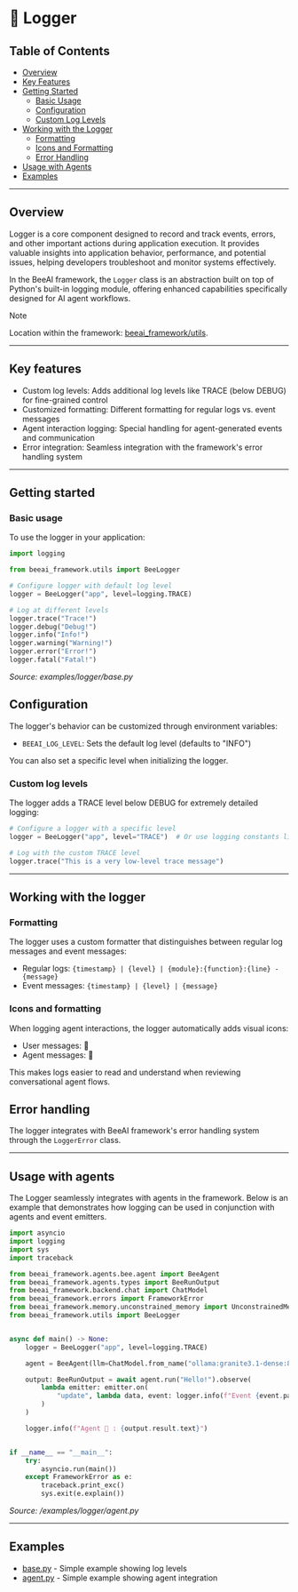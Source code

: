# 📝 Logger

<!-- TOC -->
## Table of Contents
- [Overview](#overview)
- [Key Features](#key-features)
- [Getting Started](#getting-started)
  - [Basic Usage](#basic-usage)
  - [Configuration](#configuration)
  - [Custom Log Levels](#custom-log-levels)
- [Working with the Logger](#working-with-the-logger)
  - [Formatting](#formatting)
  - [Icons and Formatting](#icons-and-formatting)
  - [Error Handling](#error-handling)
- [Usage with Agents](#usage-with-agents)
- [Examples](#examples)
<!-- /TOC -->

---

## Overview 

Logger is a core component designed to record and track events, errors, and other important actions during application execution. It provides valuable insights into application behavior, performance, and potential issues, helping developers troubleshoot and monitor systems effectively.

In the BeeAI framework, the `Logger` class is an abstraction built on top of Python's built-in logging module, offering enhanced capabilities specifically designed for AI agent workflows.

> [!NOTE]
>
> Location within the framework: [beeai_framework/utils](/python/beeai_framework/utils).

---

## Key features

* Custom log levels: Adds additional log levels like TRACE (below DEBUG) for fine-grained control
* Customized formatting: Different formatting for regular logs vs. event messages
* Agent interaction logging: Special handling for agent-generated events and communication
* Error integration: Seamless integration with the framework's error handling system

---

## Getting started

### Basic usage

To use the logger in your application:

<!-- embedme examples/logger/base.py -->
```py
import logging

from beeai_framework.utils import BeeLogger

# Configure logger with default log level
logger = BeeLogger("app", level=logging.TRACE)

# Log at different levels
logger.trace("Trace!")
logger.debug("Debug!")
logger.info("Info!")
logger.warning("Warning!")
logger.error("Error!")
logger.fatal("Fatal!")

```

_Source: examples/logger/base.py_

## Configuration

The logger's behavior can be customized through environment variables:

* `BEEAI_LOG_LEVEL`: Sets the default log level (defaults to "INFO")

You can also set a specific level when initializing the logger.

### Custom log levels

The logger adds a TRACE level below DEBUG for extremely detailed logging:

```py
# Configure a logger with a specific level
logger = BeeLogger("app", level="TRACE")  # Or use logging constants like logging.DEBUG

# Log with the custom TRACE level
logger.trace("This is a very low-level trace message")
```

---

## Working with the logger

### Formatting

The logger uses a custom formatter that distinguishes between regular log messages and event messages:

* Regular logs: `{timestamp} | {level} | {module}:{function}:{line} - {message}`
* Event messages: `{timestamp} | {level} | {message}`

### Icons and formatting

When logging agent interactions, the logger automatically adds visual icons:

* User messages: 👤
* Agent messages: 🤖

This makes logs easier to read and understand when reviewing conversational agent flows.

## Error handling

The logger integrates with BeeAI framework's error handling system through the `LoggerError` class.

---

## Usage with agents

The Logger seamlessly integrates with agents in the framework. Below is an example that demonstrates how logging can be used in conjunction with agents and event emitters.

<!-- embedme examples/logger/agent.py -->
```py
import asyncio
import logging
import sys
import traceback

from beeai_framework.agents.bee.agent import BeeAgent
from beeai_framework.agents.types import BeeRunOutput
from beeai_framework.backend.chat import ChatModel
from beeai_framework.errors import FrameworkError
from beeai_framework.memory.unconstrained_memory import UnconstrainedMemory
from beeai_framework.utils import BeeLogger


async def main() -> None:
    logger = BeeLogger("app", level=logging.TRACE)

    agent = BeeAgent(llm=ChatModel.from_name("ollama:granite3.1-dense:8b"), tools=[], memory=UnconstrainedMemory())

    output: BeeRunOutput = await agent.run("Hello!").observe(
        lambda emitter: emitter.on(
            "update", lambda data, event: logger.info(f"Event {event.path} triggered by {type(event.creator).__name__}")
        )
    )

    logger.info(f"Agent 🤖 : {output.result.text}")


if __name__ == "__main__":
    try:
        asyncio.run(main())
    except FrameworkError as e:
        traceback.print_exc()
        sys.exit(e.explain())

```

_Source: /examples/logger/agent.py_

---

## Examples

- [base.py](/python/examples/logger/base.py) - Simple example showing log levels
- [agent.py](/python/examples/logger/agent.py) - Simple example showing agent integration
